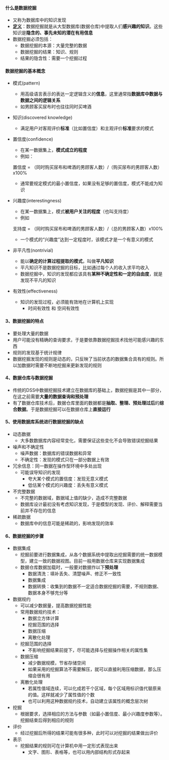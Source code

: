 #### 什么是数据挖掘

- 又称为数据库中的知识发现
- **<u>定义</u>**：数据挖掘就是从大型数据库(数据仓库)中提取人们**感兴趣的知识**。这些知识是**隐含的、事先未知的潜在有用信息**
- 数据挖掘必须包括：
  - 数据挖掘的本源：大量完整的数据
  - 数据挖掘的结果：知识、规则
  - 结果的隐含性：需要一个挖掘过程

#### 数据挖掘的基本概念

- 模式(pattern)

  - 用高级语言表示的表达一定逻辑含义的**信息**，这里通常指**数据库中数据与数据之间的逻辑关系**
  - 如男顾客买尿布时也往往同时买啤酒

- 知识(discovered knowledge)

  - 满足用户对客观评价**标准**（比如置信度）和主观评价**标准**要求的模式

- 置信度(confidence)

  - 在某一数据集上，**模式成立的程度**
  - 例如：

  置信度 = （同时购买尿布和啤酒的男顾客人数）/（购买尿布的男顾客人数）x100%

  - 通常要规定模式的最小置信度，如果没有足够的置信度，模式不能成为知识

- 兴趣度(interestingness)

  - 在某一数据集上，模式**被用户关注的程度**（也叫支持度）
  - 例如

  支持度 = （同时购买尿布和啤酒的男顾客人数）/（总的男顾客人数）x100%

  - 一个模式的“兴趣度”达到一定程度时，该模式才是一个有意义的模式

- 非平凡性(nontrivial)

  - 能以**确定的计算过程提取的模式**，叫做**平凡知识**
  - 平凡知识不是数据挖掘的目标，比如通过每个人的收入求平均收入
  - 数据挖掘中，知识的发现都应该具有**某种不确定性和一定的自由度**，就是发现不平凡的知识

- 有效性(effectiveness)

  - 知识的发现过程，必须能有效地在计算机上实现
    - 时间有效性 和 空间有效性

#### 3、数据挖掘的特点

- 要处理大量的数据
- 用户可能没有精确的查询要求，于是要依靠数据挖掘技术找他可能感兴趣的东西
- 规则的发现基于统计规律
- 数据挖掘发现的规则是动态的，只反映了当前状态的数据集合具有的规则。所以加数据时需要不断地挖掘来更新发现的规则

#### 4、数据仓库与数据挖掘

- 传统的DSS中数据挖掘技术建立在数据库的基础上，数据挖掘是其中一部分，在这之前需要**大量的数据查询和预处理**
- 有了数据仓库技术后，数据仓库里面的数据都是**抽取、整理、预处理过后**的**综合数据**。于是数据挖掘可以在数据仓库上**直接运行**

#### 5、使用数据库系统进行数据挖掘的缺点

- 动态数据
  - 大多数数据库内容经常变化，需要保证这些变化不会导致错误挖掘结果
- 噪声和不确定性
  - 噪声数据：数据库的错误数据和异常
  - 不确定性：发现的模式只在一部分数据上有效
- 冗余信息：同一数据在操作型环境中多处出现
  - 可能误导知识的发现
    - 夸大某个模式的置信度：发现无意义模式
    - 低估某个模式的兴趣度：丢失有意义模式
- 不完整数据
  - 不完整的数据域，数据域上值的缺少，造成不完整数据
  - 数据库设计最初没有考虑知识发现，于是模型的发现、评价、解释需要当前并不存在的信息
- 稀疏数据
  - 数据库中的信息可能是稀疏的，影响发现的效率

#### 6、数据挖掘的步骤

- 数据集成
  - 挖掘前要进行数据集成，从各个数据系统中提取出挖掘需要的统一数据模型，建立一致的数据视图。目前一般用数据仓库来实现数据集成
  - 数据仓库数据加载时，一般要对数据作以下**预处理**
    - 数据清洗：填补丢失、清楚噪声、修正不一致性
    - 数据集成
    - 数据转换：收集到的数据不一定适合数据挖掘的需要，不规则数据、数据本身不够充分等
- 数据规约
  - 可以减少数据量，提高数据挖掘性能
  - 常用数据规约技术：
    - 数据立方体计算
    - 挖掘范围的选择
    - 数据压缩
    - 离散化处理
  - 挖掘范围的选择
    - 不影响挖掘结果前提下，尽可能选择与挖掘操作相关的属性集
  - 数据压缩
    - 减少数据规模，节省存储空间
    - 如果采用的挖掘算法不需要解压，就可以直接利用压缩数据，那么压缩会很有用
  - 离散化处理
    - 若属性值域连续，可以化成若干个区域，每个区域用标识值代替原来的值。这样就减少了属性值的个数
    - 也可以利用这种数据规约技术，自动建立该属性的概念层次树
- 挖掘
  - 根据要求，选择相应的方法与参数（如最小置信度、最小兴趣度参数等）。挖掘结束后得到相应的规则
- 评价
  - 经过挖掘后所得的结果可能有很多种，此时可以对挖掘的结果做出评价
- 表示
  - 挖掘结果的规则可在计算机中用一定形式表现出来
    - 文字、图形、表格等，也可以用内部结构形式存起来









